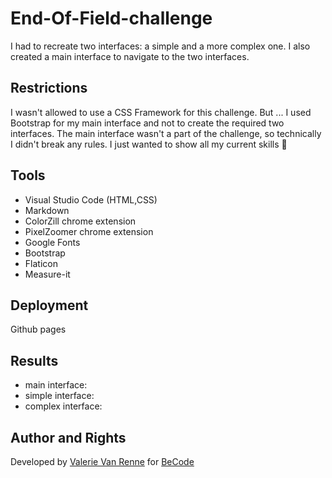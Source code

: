 # End-Of-Field-challenge
I had to recreate two interfaces: a simple and a more complex one.
I also created a main interface to navigate to the two interfaces.

## Restrictions
I wasn't allowed to use a CSS Framework for this challenge.
But ... I used Bootstrap for my main interface and not to create the required two interfaces.
The main interface wasn't a part of the challenge, so technically I didn't break any rules.
I just wanted to show all my current skills :see_no_evil:

## Tools
- Visual Studio Code (HTML,CSS)
- Markdown
- ColorZill chrome extension
- PixelZoomer chrome extension
- Google Fonts
- Bootstrap
- Flaticon
- Measure-it

## Deployment
Github pages

## Results
- main interface:
- simple interface:
- complex interface:

## Author and Rights
Developed by [Valerie Van Renne](https://github.com/ValerieVR) for [BeCode](https://becode.org/)
